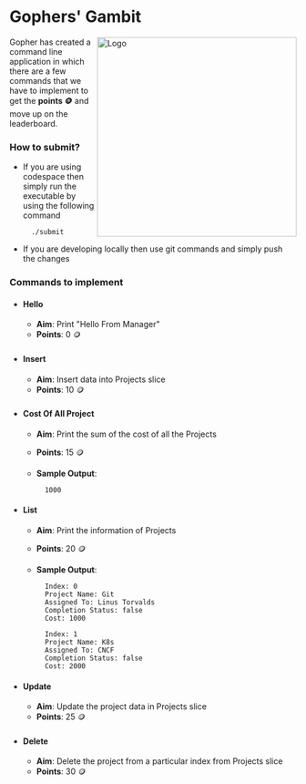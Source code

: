 # Gophers' Gambit
<img align="right" src="https://res.cloudinary.com/dcglxmssd/image/upload/v1707503712/fxa55xa2mqynpzpgtaou.png" alt="Logo" width="350"/>

Gopher has created a command line application in which there are a few commands that we have to implement to get the **points 🪙** and move up on the leaderboard.

### How to submit?
- If you are using codespace then simply run the executable by using the following command

        ./submit
- If you are developing locally then use git commands and simply push the changes

### Commands to implement

- #### Hello
    - **Aim**: Print "Hello From Manager"
    - **Points**: 0 🪙 
- #### Insert
    - **Aim**: Insert data into Projects slice
    - **Points**: 10 🪙
- #### Cost Of All Project
    - **Aim**: Print the sum of the cost of all the Projects
    - **Points**: 15 🪙
    - **Sample Output**:
                
            1000
- #### List
    - **Aim**: Print the information of Projects
    - **Points**: 20 🪙
    - **Sample Output**:                
                            
            Index: 0
            Project Name: Git
            Assigned To: Linus Torvalds
            Completion Status: false
            Cost: 1000

            Index: 1
            Project Name: K8s
            Assigned To: CNCF
            Completion Status: false
            Cost: 2000
- #### Update
    - **Aim**: Update the project data in Projects slice
    - **Points**: 25 🪙
- #### Delete
    - **Aim**: Delete the project from a particular index from Projects slice
    - **Points**: 30 🪙
